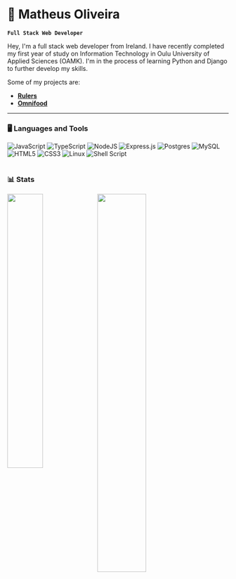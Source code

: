 # 🕺 Matheus Oliveira

**`Full Stack Web Developer`**

Hey, I'm a full stack web developer from Ireland. I have recently completed my first year of study on Information Technology in Oulu University of Applied Sciences (OAMK). I'm in the process of learning Python and Django to further develop my skills.

Some of my projects are:
- **[Rulers](https://rulers-sh.com/)**
- **[Omnifood](https://omnifood-matheus-oamk.netlify.app/)**

---

### 🖥️ Languages and Tools

<!-- Languages and tools badges -->
![JavaScript](https://img.shields.io/badge/javascript-%23323330.svg?style=for-the-badge&logo=javascript&logoColor=%23F7DF1E)
![TypeScript](https://img.shields.io/badge/typescript-%23007ACC.svg?style=for-the-badge&logo=typescript&logoColor=white)
![NodeJS](https://img.shields.io/badge/node.js-6DA55F?style=for-the-badge&logo=node.js&logoColor=white)
![Express.js](https://img.shields.io/badge/express.js-%23404d59.svg?style=for-the-badge&logo=express&logoColor=%2361DAFB)
![Postgres](https://img.shields.io/badge/postgres-%23316192.svg?style=for-the-badge&logo=postgresql&logoColor=white)
![MySQL](https://img.shields.io/badge/mysql-%2300f.svg?style=for-the-badge&logo=mysql&logoColor=white)
![HTML5](https://img.shields.io/badge/html5-%23E34F26.svg?style=for-the-badge&logo=html5&logoColor=white)
![CSS3](https://img.shields.io/badge/css3-%231572B6.svg?style=for-the-badge&logo=css3&logoColor=white)
![Linux](https://img.shields.io/badge/Linux-FCC624?style=for-the-badge&logo=linux&logoColor=black)
![Shell Script](https://img.shields.io/badge/shell_script-%23121011.svg?style=for-the-badge&logo=gnu-bash&logoColor=white)

#

### 📊 Stats
<!-- Stats cards  -->
<img align='left' width='40%' src='https://github-readme-stats.vercel.app/api/top-langs/?username=matheus-oamk&layout=compact&count_private=true&theme=transparent'/>

<img align='left' width='47%'  src='https://github-readme-stats.vercel.app/api?username=matheus-oamk&hide=contribs&count_private=true&theme=transparent&show_icons=true&rank_icon=github'/>


<!--
**Matheus-OAMK/Matheus-OAMK** is a ✨ _special_ ✨ repository because its `README.md` (this file) appears on your GitHub profile.

Here are some ideas to get you started:

- 🔭 I’m currently working on ...
- 🌱 I’m currently learning ...
- 👯 I’m looking to collaborate on ...
- 🤔 I’m looking for help with ...
- 💬 Ask me about ...
- 📫 How to reach me: ...
- 😄 Pronouns: ...
- ⚡ Fun fact: ...
-->
